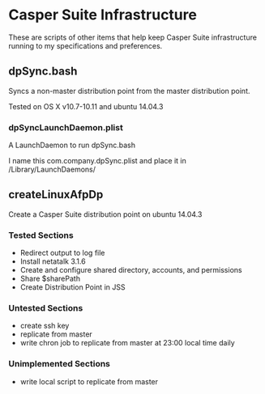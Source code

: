 # Casper Suite Infrastructure
These are scripts of other items that help keep Casper Suite infrastructure running to my specifications and preferences.

## dpSync.bash
Syncs a non-master distribution point from the master distribution point.

Tested on OS X v10.7-10.11 and ubuntu 14.04.3

### dpSyncLaunchDaemon.plist
A LaunchDaemon to run dpSync.bash

I name this com.company.dpSync.plist and place it in /Library/LaunchDaemons/

## createLinuxAfpDp
Create a Casper Suite distribution point on ubuntu 14.04.3

### Tested Sections

* Redirect output to log file
* Install netatalk 3.1.6
* Create and configure shared directory, accounts, and permissions
* Share $sharePath
* Create Distribution Point in JSS

### Untested Sections

* create ssh key
* replicate from master
* write chron job to replicate from master at 23:00 local time daily

### Unimplemented Sections

* write local script to replicate from master
